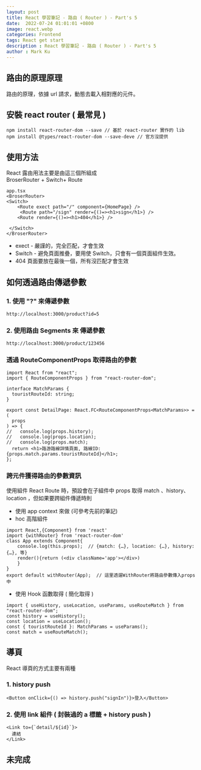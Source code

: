 ```yaml
---
layout: post
title: React 學習筆記 - 路由 ( Router ) - Part's 5
date:  2022-07-24 01:01:01 +0800
image: react.webp
categories: Frontend
tags: React get start
description : React 學習筆記 - 路由 ( Router ) - Part's 5
author : Mark Ku
---
```

## 路由的原理原理
路由的原理，依據 url 請求，動態去載入相對應的元件。
## 安裝 react router ( 最常見 )
```
npm install react-router-dom --save // 基於 react-router 實作的 lib 
npm install @types/react-router-dom --save-deve // 官方沒提供
```
## 使用方法
React 露由用法主要是由這三個所組成  
BroserRouter + Switch+ Route  
```
app.tsx
<BroserRouter>
<Switch>
    <Route exect path="/" component={HomePage} />
     <Route path="/sign" render={()=><h1>sign</h1>} />
    <Route render={()=><h1>404</h1>} />
     
 </Switch>
</BroserRouter>
```
* exect - 嚴謹的，完全匹配，才會生效
* Switch - 避免頁面推疊，要用使 Switch，只會有一個頁面組件生效。
* 404 頁面要放在最後一個，所有沒匹配才會生效

## 如何透過路由傳遞參數
### 1. 使用 "?" 來傳遞參數

```
http://localhost:3000/product?id=5
```
### 2. 使用路由 Segments 來 傳遞參數

```
http://localhost:3000/product/123456
```

### 透過 RouteComponentProps 取得路由的參數
```
import React from "react";
import { RouteComponentProps } from "react-router-dom";

interface MatchParams {
  touristRouteId: string;
}

export const DetailPage: React.FC<RouteComponentProps<MatchParams>> = (
  props
) => {
//   console.log(props.history);
//   console.log(props.location);
//   console.log(props.match);
  return <h1>路游路線詳情頁面, 路線ID: {props.match.params.touristRouteId}</h1>;
};
```
   
### 跨元件獲得路由的參數資訊 
使用組件 React Route 時，預設會在子組件中 props 取得 match 、history、location ，但如果要跨組件傳遞時則  
* 使用 app context 來做 (可參考先前的筆記)
* hoc 高階組件

```
import React,{Component} from 'react'
import {withRouter} from 'react-router-dom' 
class App extends Component{
    console.log(this.props);  // {match: {…}, location: {…}, history: {…}, 等}
    render(){return (<div className='app'></div>)
    }
}
export default withRouter(App);  // 這里透遛WithRouter將路由參數傳入props中

```
* 使用 Hook 函數取得 ( 簡化取得 )

```
import { useHistory, useLocation, useParams, useRouteMatch } from "react-router-dom";
const history = useHistory();
const location = useLocation();
const { touristRouteId }: MatchParams = useParams();
const match = useRouteMatch();

```

## 導頁
React 導頁的方式主要有兩種
### 1. history push
```
<Button onClick={() => history.push("signIn")}>登入</Button>
```

### 2. 使用 link 組件 ( 封裝過的 a 標籤 + history push )
``` 
<Link to={`detail/${id}`}>
  連結      
</Link>
``` 
## 未完成 